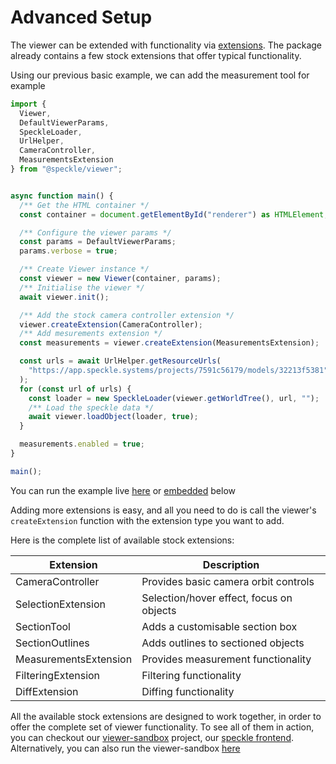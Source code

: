 # Advanced Setup

The viewer can be extended with functionality via [extensions](/viewer/overview.md#extensions). The package already contains a few stock extensions that offer typical functionality.

Using our previous basic example, we can add the measurement tool for example

```typescript
import {
  Viewer,
  DefaultViewerParams,
  SpeckleLoader,
  UrlHelper,
  CameraController,
  MeasurementsExtension
} from "@speckle/viewer";


async function main() {
  /** Get the HTML container */
  const container = document.getElementById("renderer") as HTMLElement;

  /** Configure the viewer params */
  const params = DefaultViewerParams;
  params.verbose = true;

  /** Create Viewer instance */
  const viewer = new Viewer(container, params);
  /** Initialise the viewer */
  await viewer.init();

  /** Add the stock camera controller extension */
  viewer.createExtension(CameraController);
  /** Add mesurements extension */
  const measurements = viewer.createExtension(MeasurementsExtension);

  const urls = await UrlHelper.getResourceUrls(
    "https://app.speckle.systems/projects/7591c56179/models/32213f5381"
  );
  for (const url of urls) {
    const loader = new SpeckleLoader(viewer.getWorldTree(), url, "");
    /** Load the speckle data */
    await viewer.loadObject(loader, true);
  }

  measurements.enabled = true;
}

main();

```
You can run the example live [here](https://stackblitz.com/edit/speckle-measurement-tool) or <VueCustomTooltip label="Embedding works only on chromium based browsers"><ins>embedded</ins></VueCustomTooltip> below

<Stackblitz projectId='speckle-measurement-tool' :embedOptions="{ 
    height: 500,
    openFile: 'src/main.ts',
    view: 'preview',
    hideExplorer: true,
    hideNavigation: true }" 
/>



Adding more extensions is easy, and all you need to do is call the viewer's `createExtension` function with the extension type you want to add.

Here is the complete list of available stock extensions:

| Extension             | Description                              |
| --------------------- | ---------------------------------------- |
| CameraController      | Provides basic camera orbit controls     |
| SelectionExtension    | Selection/hover effect, focus on objects |
| SectionTool           | Adds a customisable section box          |
| SectionOutlines       | Adds outlines to sectioned objects       |
| MeasurementsExtension | Provides measurement functionality       |
| FilteringExtension    | Filtering functionality                  |
| DiffExtension         | Diffing functionality                    |

All the available stock extensions are designed to work together, in order to offer the complete set of viewer functionality. To see all of them in action, you can checkout our [viewer-sandbox](https://github.com/specklesystems/speckle-server/tree/main/packages/viewer-sandbox) project, our [speckle frontend](https://app.speckle.systems/). Alternatively, you can also run the viewer-sandbox [here](https://viewer.speckle.systems/)
